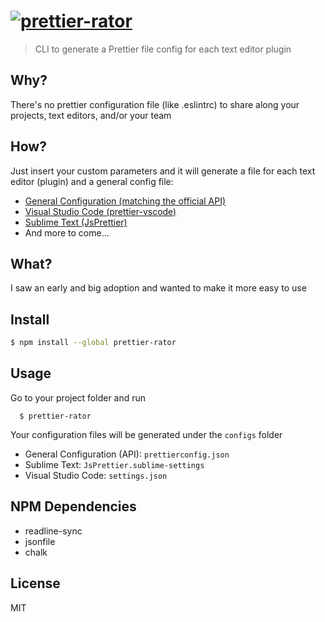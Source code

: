 # [![prettier-rator](https://cdn.rawgit.com/Fenwil/prettier-rator/92096c2a/media/logo.png)](https://github.com/Fenwil/prettier-rator)

> CLI to generate a Prettier file config for each text editor plugin

## Why?
There's no prettier configuration file (like .eslintrc) to share along your projects, text editors, and/or your team

## How?
Just insert your custom parameters and it will generate a file for each text editor (plugin) and a general config file:
* [General Configuration (matching the official API)](https://github.com/prettier/prettier#api)
* [Visual Studio Code (prettier-vscode)](https://marketplace.visualstudio.com/items?itemName=esbenp.prettier-vscode)
* [Sublime Text (JsPrettier)](https://packagecontrol.io/packages/JsPrettier)
* And more to come...

## What?
I saw an early and big adoption and wanted to make it more easy to use 

## Install
```bash
$ npm install --global prettier-rator
```

## Usage
Go to your project folder and run

```
  $ prettier-rator
```

Your configuration files will be generated under the `configs` folder
  * General Configuration (API): `prettierconfig.json`
  * Sublime Text: `JsPrettier.sublime-settings`
  * Visual Studio Code: `settings.json`

## NPM Dependencies
* readline-sync
* jsonfile
* chalk

## License
MIT
